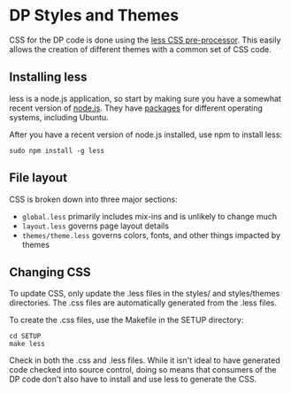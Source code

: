 # DP Styles and Themes

CSS for the DP code is done using the [less CSS pre-processor](http://lesscss.org/).
This easily allows the creation of different themes with a common set of CSS
code.

## Installing less
less is a node.js application, so start by making sure you have a somewhat
recent version of [node.js](https://nodejs.org). They have
[packages](https://nodejs.org/en/download/package-manager) for different
operating systems, including Ubuntu.

After you have a recent version of node.js installed, use npm to install less:
```
sudo npm install -g less
```

## File layout
CSS is broken down into three major sections:
* `global.less` primarily includes mix-ins and is unlikely to change much
* `layout.less` governs page layout details
* `themes/theme.less` governs colors, fonts, and other things impacted by themes

## Changing CSS
To update CSS, only update the .less files in the styles/ and styles/themes
directories. The .css files are automatically generated from the .less files.

To create the .css files, use the Makefile in the SETUP directory:
```
cd SETUP
make less
```

Check in both the .css and .less files. While it isn't ideal to have generated
code checked into source control, doing so means that consumers of the DP code
don't also have to install and use less to generate the CSS.
